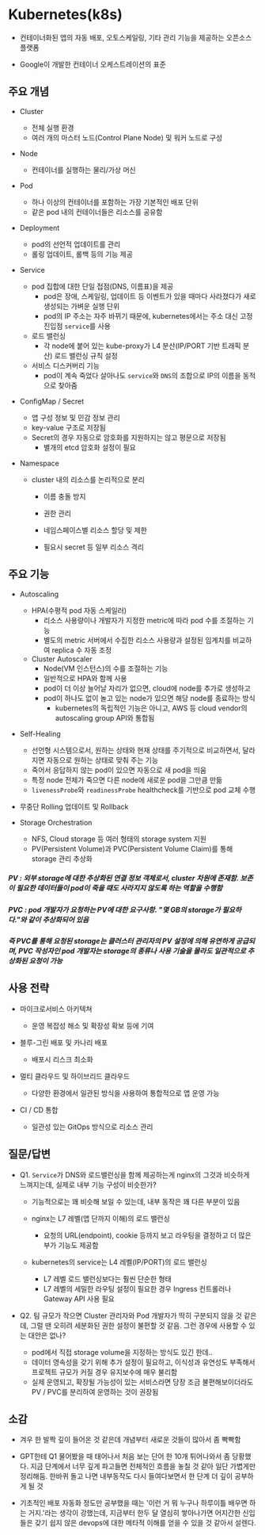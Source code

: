 # Kubernetes(k8s)

- 컨테이너화된 앱의 자동 배포, 오토스케일링, 기타 관리 기능을 제공하는 오픈소스 플랫폼

- Google이 개발한 컨테이너 오케스트레이션의 표준



## 주요 개념

- Cluster
  - 전체 실행 환경
  - 여러 개의 마스터 노드(Control Plane Node) 및 워커 노드로 구성
- Node
  - 컨테이너를 실행하는 물리/가상 머신
- Pod
  - 하나 이상의 컨테이너를 포함하는 가장 기본적인 배포 단위
  - 같은 pod 내의 컨테이너들은 리소스를 공유함

- Deployment
  - pod의 선언적 업데이트를 관리
  - 롤링 업데이트, 롤백 등의 기능 제공

- Service

  - pod 집합에 대한 단일 접점(DNS, 이름표)을 제공
    - pod은 장애, 스케일링, 업데이트 등 이벤트가 있을 때마다 사라졌다가 새로 생성되는 가벼운 실행 단위
    - pod의 IP 주소는 자주 바뀌기 때문에, kubernetes에서는 주소 대신 고정 진입점 `service`를 사용
  - 로드 밸런싱
    - 각 node에 붙어 있는 kube-proxy가 L4 분산(IP/PORT 기반 트래픽 분산) 로드 밸런싱 규칙 설정
  - 서비스 디스커버리 기능
    - pod이 계속 죽었다 살아나도 `service`와 `DNS`의 조합으로 IP의 이름을 동적으로 찾아줌

- ConfigMap / Secret

  - 앱 구성 정보 및 민감 정보 관리
  - key-value 구조로 저장됨
  - Secret의 경우 자동으로 암호화를 지원하지는 않고 평문으로 저장됨
    - 별개의 etcd 암호화 설정이 필요

- Namespace

  - cluster 내의 리소스를 논리적으로 분리

    - 이름 충돌 방지

    - 권한 관리
    - 네임스페이스별 리소스 할당 및 제한
    - 필요시 secret 등 일부 리소스 격리



## 주요 기능

- Autoscaling
  - HPA(수평적 pod 자동 스케일러)
    - 리소스 사용량이나 개발자가 지정한 metric에 따라 pod 수를 조절하는 기능
    - 별도의 metric 서버에서 수집한 리소스 사용량과 설정된 임계치를 비교하여 replica 수 자동 조정
  - Cluster Autoscaler
    - Node(VM 인스턴스)의 수를 조절하는 기능
    - 일반적으로 HPA와 함께 사용
    - pod이 더 이상 늘어날 자리가 없으면, cloud에 node를 추가로 생성하고
    - pod이 하나도 없이 놀고 있는 node가 있으면 해당 node를 종료하는 방식
      - kubernetes의 독립적인 기능은 아니고, AWS 등 cloud vendor의 autoscaling group API와 통합됨

- Self-Healing
  - 선언형 시스템으로서, 원하는 상태와 현재 상태를 주기적으로 비교하면서, 달라지면 자동으로 원하는 상태로 맞춰 주는 기능
  - 죽어서 응답하지 않는 pod이 있으면 자동으로 새 pod을 띄움
  - 특정 node 전체가 죽으면 다른 node에 새로운 pod을 그만큼 만듦
  - `livenessProbe`와 `readinessProbe` healthcheck를 기반으로 pod 교체 수행

- 무중단 Rolling 업데이트 및 Rollback

- Storage Orchestration
  - NFS, Cloud storage 등 여러 형태의 storage system 지원
  - PV(Persistent Volume)과 PVC(Persistent Volume Claim)를 통해 storage 관리 추상화

##### 		PV : 외부 storage에 대한 추상화된 연결 정보 객체로서, cluster 차원에 존재함. 보존이 필요한 데이터들이 		pod이 죽을 때도 사라지지 않도록 하는 역할을 수행함

##### 		PVC : pod 개발자가 요청하는 PV에 대한 요구사항. "몇 GB의 storage가 필요하다."와 같이 추상화되어 있음

##### 		즉 PVC를 통해 요청된 storage는 클러스터 관리자의 PV 설정에 의해 유연하게 공급되며, PVC 작성자인 pod 		개발자는 storage의 종류나 사용 기술을 몰라도 일관적으로 추상화된 요청이 가능



## 사용 전략

- 마이크로서비스 아키텍쳐
  - 운영 복잡성 해소 및 확장성 확보 등에 기여
- 블루-그린 배포 및 카나리 배포
  - 배포시 리스크 최소화
- 멀티 클라우드 및 하이브리드 클라우드
  - 다양한 환경에서 일관된 방식을 사용하여 통합적으로 앱 운영 가능

- CI / CD 통합
  - 일관성 있는 GitOps 방식으로 리소스 관리



## 질문/답변

- Q1. `Service`가 DNS와 로드밸런싱을 함께 제공하는게 nginx의 그것과 비슷하게 느껴지는데, 실제로 내부 기능 구성이 비슷한가?

  - 기능적으로는 꽤 비슷해 보일 수 있는데, 내부 동작은 꽤 다른 부분이 있음

  - nginx는 L7 레벨(앱 단까지 이해)의 로드 밸런싱

    - 요청의 URL(endpoint), cookie 등까지 보고 라우팅을 결정하고 더 많은 부가 기능도 제공함

  - kubernetes의 service는 L4 레벨(IP/PORT)의 로드 밸런싱

    - L7 레벨 로드 밸런싱보다는 훨씬 단순한 형태
    - L7 레벨의 세밀한 라우팅 설정이 필요한 경우 Ingress 컨트롤러나 Gateway API 사용 필요

    

- Q2. 팀 규모가 작으면 Cluster 관리자와 Pod 개발자가 딱히 구분되지 않을 것 같은데, 그럴 땐 오히려 세분화된 권한 설정이 불편할 것 같음. 그런 경우에 사용할 수 있는 대안은 없나?

  - pod에서 직접 storage volume을 지정하는 방식도 있긴 한데..
  - 데이터 영속성을 갖기 위해 추가 설정이 필요하고, 이식성과 유연성도 부족해서 프로젝트 규모가 커질 경우 유지보수에 매우 불리함
  - 실제 운영되고, 확장될 가능성이 있는 서비스라면 당장 조금 불편해보이더라도 PV / PVC를 분리하여 운영하는 것이 권장됨



## 소감

- 겨우 한 발짝 깊이 들어온 것 같은데 개념부터 새로운 것들이 많아서 좀 빡빡함
- GPT한테 Q1 물어봤을 때 태어나서 처음 보는 단어 한 10개 튀어나와서 좀 당황했다. 지금 단계에서 너무 깊게 파고들면 전체적인 흐름을 놓칠 것 같아 일단 가볍게만 정리해둠. 한바퀴 돌고 나면 내부동작도 다시 들여다보면서 한 단계 더 깊이 공부하게 될 것

- 기초적인 배포 자동화 정도만 공부했을 때는 '이런 거 뭐 누구나 하루이틀 배우면 하는 거지.'라는 생각이 강했는데, 지금부터 한두 달 열심히 쌓아나가면 어지간한 신입들은 갖기 쉽지 않은 devops에 대한 메타적 이해를 얻을 수 있을 것 같아서 설렌다.